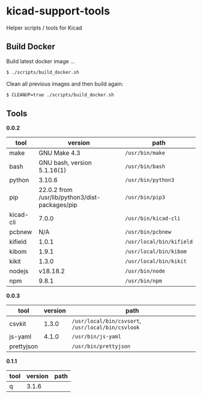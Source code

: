 # kicad-support-tools
Helper scripts / tools for Kicad


## Build Docker

Build latest docker image ...

```bash
$ ./scripts/build_docker.sh
```

Clean all previous images and then build again:

```bash
$ CLEANUP=true ./scripts/build_docker.sh
```


## Tools

**0.0.2**

| tool | version | path |
|---|---|---|
| make | GNU Make 4.3 | `/usr/bin/make` |
| bash | GNU bash, version 5.1.16(1) | `/usr/bin/bash` |
| python | 3.10.6 | `/usr/bin/python3` |
| pip | 22.0.2 from /usr/lib/python3/dist-packages/pip | `/usr/bin/pip3` |
| kicad-cli | 7.0.0 | `/usr/bin/kicad-cli` |
| pcbnew | N/A | `/usr/bin/pcbnew` |
| kifield | 1.0.1 | `/usr/local/bin/kifield` |
| kibom | 1.9.1 | `/usr/local/bin/kibom` |
| kikit | 1.3.0 | `/usr/local/bin/kikit` |
| nodejs | v18.18.2 | `/usr/bin/node` |
| npm | 9.8.1 | `/usr/bin/npm` |

**0.0.3**

| tool | version | path |
|---|---|---|
| csvkit | 1.3.0 | `/usr/local/bin/csvsort`, `/usr/local/bin/csvlook` |
| js-yaml | 4.1.0 | `/usr/bin/js-yaml` |
| prettyjson | | `/usr/bin/prettyjson` |

**0.1.1**

| tool | version | path |
|---|---|---|
| q | 3.1.6 | |

